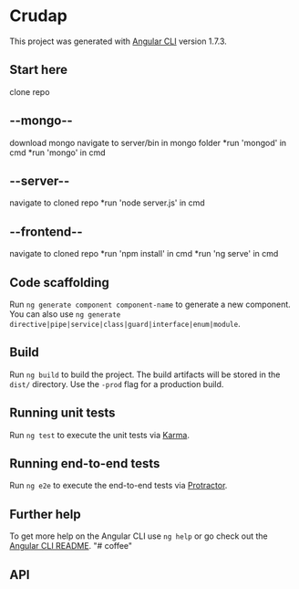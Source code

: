 # Crudap

This project was generated with [Angular CLI](https://github.com/angular/angular-cli) version 1.7.3.

## Start here
clone repo


## --mongo--
download mongo
navigate to server/bin in mongo folder
*run 'mongod' in cmd
*run 'mongo' in cmd

## --server--
navigate to cloned repo
*run 'node server.js' in cmd

## --frontend--
navigate to cloned repo
*run 'npm install' in cmd
*run 'ng serve' in cmd



## Code scaffolding

Run `ng generate component component-name` to generate a new component. You can also use `ng generate directive|pipe|service|class|guard|interface|enum|module`.

## Build

Run `ng build` to build the project. The build artifacts will be stored in the `dist/` directory. Use the `-prod` flag for a production build.

## Running unit tests

Run `ng test` to execute the unit tests via [Karma](https://karma-runner.github.io).

## Running end-to-end tests

Run `ng e2e` to execute the end-to-end tests via [Protractor](http://www.protractortest.org/).

## Further help

To get more help on the Angular CLI use `ng help` or go check out the [Angular CLI README](https://github.com/angular/angular-cli/blob/master/README.md).
"# coffee" 

## API
